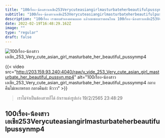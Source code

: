 ```yaml
---
title: "100เรื่อง-น้องสาวเอเชีย253Verycuteasiangirlmasturbateherbeautifulpussynmp4"
subtitle: "100เรื่อง-น้องสาวเอเชีย253Verycuteasiangirlmasturbateherbeautifulpussynmp4 คนส่วนมากชอบความเป็นธรรม แต่ทำไมนะ...เราถึงชอบความเป็นเธอ"
description: "100เรื่อง เราชอบตัวเองตอนเผลอ แล้วเธอชอบเราตอนไหน 100เรื่อง-น้องสาวเอเชีย253Verycuteasiangirlmasturbateherbeautifulpussynmp4 19/2/2565 23:48:29"
date: 2022-02-19T16:48:29.162Z
image: ""
type: "regular"
draft: false
---
```


![100เรื่อง-น้องสาวเอเชีย_253_Very_cute_asian_girl_masturbate_her_beautiful_pussynmp4](http://203.159.93.240:4040/raw/v_vide_253_Very_cute_asian_girl_masturbate_her_beautiful_pussyn.jpg)

{{< video src="http://203.159.93.240:4040/raw/v_vide_253_Very_cute_asian_girl_masturbate_her_beautiful_pussyn.mp4" alt="100เรื่อง-น้องสาวเอเชีย_253_Very_cute_asian_girl_masturbate_her_beautiful_pussynmp4 กลางคืนไม่เหงาหรอก กลางคืนอ่ะ หิววว" >}}


> เราไม่จำเป็นต้องสวยก็ได้ ถ้าเราแต่งรูปเก่ง 19/2/2565 23:48:29

## 100เรื่อง-น้องสาวเอเชีย253Verycuteasiangirlmasturbateherbeautifulpussynmp4
